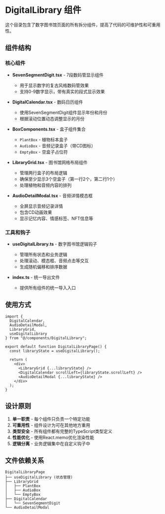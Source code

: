 # DigitalLibrary 组件

这个目录包含了数字图书馆页面的所有拆分组件，提高了代码的可维护性和可重用性。

## 组件结构

### 核心组件

- **SevenSegmentDigit.tsx** - 7段数码管显示组件
  - 用于显示数字的复古风格数码管效果
  - 支持0-9数字显示，带有真实的段式显示效果

- **DigitalCalendar.tsx** - 数码日历组件
  - 使用SevenSegmentDigit组件显示年份和月份
  - 根据滚动位置动态调整显示的月份

- **BoxComponents.tsx** - 盒子组件集合
  - `PlantBox` - 植物标本盒子
  - `AudioBox` - 音频记录盒子（带CD图标）
  - `EmptyBox` - 空盒子占位符

- **LibraryGrid.tsx** - 图书馆网格布局组件
  - 管理两行盒子的布局逻辑
  - 确保至少显示3个空盒子（第一行2个，第二行1个）
  - 处理植物和音频内容的排列

- **AudioDetailModal.tsx** - 音频详情模态框
  - 全屏显示音频记录详情
  - 包含CD动画效果
  - 显示记忆内容、情感标签、NFT信息等

### 工具和钩子

- **useDigitalLibrary.ts** - 数字图书馆逻辑钩子
  - 管理所有状态和业务逻辑
  - 处理滚动、模态框、音频点击等交互
  - 生成随机偏移和排序数据

- **index.ts** - 统一导出文件
  - 提供所有组件的统一导入入口

## 使用方式

```tsx
import { 
  DigitalCalendar, 
  AudioDetailModal, 
  LibraryGrid, 
  useDigitalLibrary 
} from "@/components/DigitalLibrary";

export default function DigitalLibraryPage() {
  const libraryState = useDigitalLibrary();
  
  return (
    <div>
      <LibraryGrid {...libraryState} />
      <DigitalCalendar scrollLeft={libraryState.scrollLeft} />
      <AudioDetailModal {...libraryState} />
    </div>
  );
}
```

## 设计原则

1. **单一职责** - 每个组件只负责一个特定功能
2. **可重用性** - 组件设计为可在其他地方重用
3. **类型安全** - 所有组件都有完整的TypeScript类型定义
4. **性能优化** - 使用React.memo优化渲染性能
5. **逻辑分离** - 业务逻辑集中在自定义钩子中

## 文件依赖关系

```
DigitalLibraryPage
├── useDigitalLibrary (状态管理)
├── LibraryGrid
│   ├── PlantBox
│   ├── AudioBox
│   └── EmptyBox
├── DigitalCalendar
│   └── SevenSegmentDigit
└── AudioDetailModal
